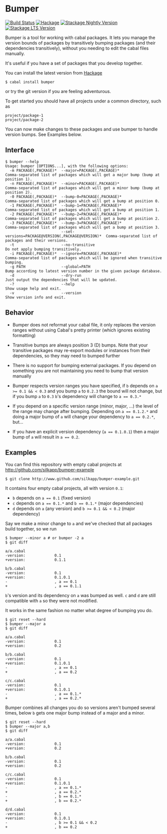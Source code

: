 # Bumper

[![Build Status](https://github.com/ulysses4ever/bumper/workflows/Haskell-CI/badge.svg)](https://github.com/ulysses4ever/bumper/actions?query=workflow%3Ahaskell-ci)
[![Hackage](https://img.shields.io/hackage/v/bumper.svg?label=Hackage)](https://hackage.haskell.org/package/bumper)
[![Stackage Nightly Version](https://www.stackage.org/package/bumper/badge/nightly?label=Stackage/Nightly)](https://www.stackage.org/package/bumper)
[![Stackage LTS Version](https://www.stackage.org/package/bumper/badge/lts?label=Stackage/LTS)](https://www.stackage.org/package/bumper)

Bumper is a tool for working with cabal packages. It lets you manage the version bounds of packages by transitively bumping packages (and their dependencies transitively), without you needing to edit the cabal files manually.

It's useful if you have a set of packages that you develop together.

You can install the latest version from [Hackage](http://hackage.haskell.org/package/bumper)
```shell
$ cabal install bumper
```
or try the git version if you are feeling adventurous.


To get started you should have all projects under a common directory, such as
```
project/package-1
project/package-2
```

You can now make changes to these packages and use bumper to handle version bumps. See Examples below.


## Interface

```
$ bumper --help
Usage: bumper [OPTIONS...], with the following options:
  -m PACKAGE(,PACKAGE)*  --major=PACKAGE(,PACKAGE)*                         Comma-separated list of packages which will get a major bump (bump at position 1).
  -n PACKAGE(,PACKAGE)*  --minor=PACKAGE(,PACKAGE)*                         Comma-separated list of packages which will get a minor bump (bump at position 2).
  -0 PACKAGE(,PACKAGE)*  --bump-0=PACKAGE(,PACKAGE)*                        Comma-separated list of packages which will get a bump at position 0.
  -1 PACKAGE(,PACKAGE)*  --bump-1=PACKAGE(,PACKAGE)*                        Comma-separated list of packages which will get a bump at position 1.
  -2 PACKAGE(,PACKAGE)*  --bump-2=PACKAGE(,PACKAGE)*                        Comma-separated list of packages which will get a bump at position 2.
  -3 PACKAGE(,PACKAGE)*  --bump-3=PACKAGE(,PACKAGE)*                        Comma-separated list of packages which will get a bump at position 3.
                         --set-versions=PACKAGE@VERSION(,PACKAGE@VERSION)*  Comma-separated list of packages and their versions.
  -t                     --no-transitive                                    Do not apply bumping transitively.
  -i PACKAGE(,PACKAGE)*  --ignore=PACKAGE(,PACKAGE)*                        Comma-separated list of packages which will be ignored when transitive bumping.
  -g PATH                --global=PATH                                      Bump according to latest version number in the given package database.
  -d                     --dry-run                                          Just output the dependencies that will be updated.
  -?                     --help                                             Show usage help and exit.
  -v                     --version                                          Show version info and exit.
```


## Behavior

* Bumper does not reformat your cabal file, it only replaces the version ranges without using Cabal's pretty printer (which ignores existing formatting)

* Transitive bumps are always position 3 (D) bumps. Note that your transitive packages may re-export modules or instances from their dependencies, so they may need to bumped further

* There is no support for bumping external packages. If you depend on something you are not maintaining you need to bump that version manually

* Bumper respects version ranges you have specified, if `b` depends on `a >= 0.1 && < 0.3` and you bump `a` to `0.2.3` the bound will not change, but if you bump `a` to `0.3` `b`'s dependency will change to `a == 0.3.*`

* If you depend on a specific version range (minor, major, ...) the level of the range may change after bumping. Depending on `a == 0.1.2.*` and doing a major bump of `a` will change your dependency to `a == 0.2.*`, but...

* If you have an explicit version dependency (`a == 0.1.0.1`) then a major bump of `a` will result in `a == 0.2`.


## Examples

You can find this repository with empty cabal projects at http://github.com/silkapp/bumper-example

```shell
$ git clone http://www.github.com/silkapp/bumper-example.git
```

It contains four empty cabal projects, all with version `0.1`:

* `b` depends on `a == 0.1` (fixed version)
* `c` depends on `a == 0.1.*` and `b == 0.1.*` (major dependencies)
* `d` depends on `a` (any version) and `b >= 0.1 && < 0.2` (major dependency)

Say we make a minor change to `a` and we've checked that all packages build together, so we run

```shell
$ bumper --minor a # or bumper -2 a
$ git diff

a/a.cabal
-version:             0.1
+version:             0.1.1

b/b.cabal
-version:             0.1
+version:             0.1.0.1
-                     , a == 0.1
+                     , a == 0.1.1
```

`b`'s version and its dependency on `a` was bumped as well. `c` and `d` are still compatible with `a` so they were not modified.

It works in the same fashion no matter what degree of bumping you do.

```shell
$ git reset --hard
$ bumper --major a
$ git diff

a/a.cabal
-version:             0.1
+version:             0.2

b/b.cabal
-version:             0.1
+version:             0.1.0.1
-                     , a == 0.1
+                     , a == 0.2

c/c.cabal
-version:             0.1
+version:             0.1.0.1
-                     , a == 0.1.*
+                     , a == 0.2.*
```

Bumper combines all changes you do so versions aren't bumped several times, below `b` gets one major bump instead of a major and a minor.

```shell
$ git reset --hard
$ bumper --major a,b
$ git diff

a/a.cabal
-version:             0.1
+version:             0.2

b/b.cabal
-version:             0.1
+version:             0.2

c/c.cabal
-version:             0.1
+version:             0.1.0.1
-                     , a == 0.1.*
+                     , a == 0.2.*
-                     , b == 0.1.*
+                     , b == 0.2.*

d/d.cabal
-version:             0.1
+version:             0.1.0.1
-                     , b >= 0.1 && < 0.2
+                     , b == 0.2
```
